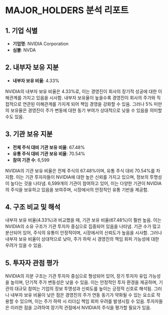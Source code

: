 # MAJOR_HOLDERS 분석 리포트

## 1. 기업 식별
- **기업명**: NVIDIA Corporation
- **심볼**: NVDA

## 2. 내부자 보유 지분
- **내부자 보유 비율**: 4.33%

NVIDIA의 내부자 보유 비율은 4.33%로, 이는 경영진이 회사의 장기적 성공에 대한 이해관계를 가지고 있음을 시사함. 내부자 보유율이 높을수록 경영진이 회사의 주가와 직접적으로 연관된 이해관계를 가지게 되어 책임 경영을 강화할 수 있음. 그러나 5% 미만의 보유율은 경영진이 주가 변동에 대한 동기 부여가 상대적으로 낮을 수 있음을 의미할 수도 있음.

## 3. 기관 보유 지분
- **전체 주식 대비 기관 보유 비율**: 67.48%
- **유통 주식 대비 기관 보유 비율**: 70.54%
- **참여 기관 수**: 6,599

NVIDIA의 기관 보유 비율은 전체 주식의 67.48%이며, 유통 주식 대비 70.54%를 차지함. 이는 기관 투자자들이 NVIDIA에 대한 높은 신뢰를 가지고 있으며, 정보의 투명성이 높다는 것을 나타냄. 6,599개의 기관이 참여하고 있어, 이는 다양한 기관이 NVIDIA의 주식을 보유하고 있음을 보여주며, 시장에서의 안정적인 유통 기반을 제공함.

## 4. 구조 비교 및 해석
내부자 보유 비율(4.33%)과 비교했을 때, 기관 보유 비율(67.48%)이 훨씬 높음. 이는 NVIDIA의 소유 구조가 기관 투자자 중심으로 집중되어 있음을 나타냄. 기관 수가 많고 분산되어 있어, 주식의 유통이 안정적이며, 시장에서의 신뢰도가 높음을 시사함. 그러나 내부자 보유 비율이 상대적으로 낮아, 주가 하락 시 경영진의 책임 회피 가능성에 대한 우려가 있을 수 있음.

## 5. 투자자 관점 평가
NVIDIA의 지분 구조는 기관 투자자 중심으로 형성되어 있어, 장기 투자자 유입 가능성을 높이며, 단기적 주가 변동성은 낮을 수 있음. 이는 안정적인 투자 환경을 제공하며, 기관의 대규모 참여는 기업의 정보 투명성과 신뢰도를 높이는 긍정적 신호로 해석됨. 그러나 내부자 보유 비율이 낮은 점은 경영진의 주가 연동 동기가 약화될 수 있는 요소로 작용할 수 있으며, 이는 주가 하락 시 리더십 책임 회피 우려를 발생시킬 수 있음. 투자자들은 이러한 점을 고려하여 장기적 관점에서 NVIDIA의 주식을 평가할 필요가 있음.
